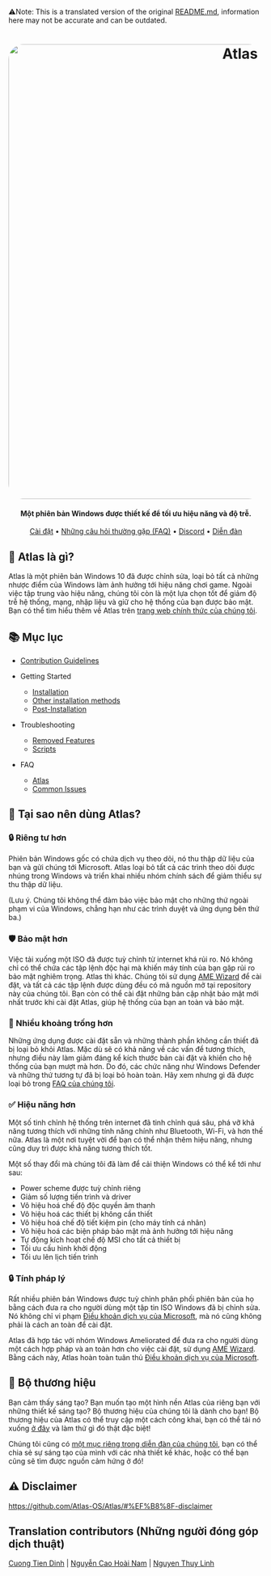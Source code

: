 ﻿⚠️Note: This is a translated version of the original [README.md](https://github.com/Atlas-OS/Atlas/blob/main/README.md), information here may not be accurate and can be outdated.
<h1 align="center">
  <a href="http://atlasos.net"><img src="https://gcore.jsdelivr.net/gh/Atlas-OS/Atlas@main/img/banner.png" alt="Atlas" width="900" style="border-radius: 30px"></a>
</h1>

<h4 align="center">Một phiên bản Windows được thiết kế để tối ưu hiệu năng và độ trễ.</h4>

<p align="center">
  <a href="https://github.com/Atlas-OS/Atlas/wiki/2.-Installing">Cài đặt</a>
  •
  <a href="https://github.com/Atlas-OS/Atlas/wiki/1.-FAQ#contents">Những câu hỏi thường gặp (FAQ)</a>
  •
  <a href="https://discord.com/servers/atlas-795710270000332800" target="_blank">Discord</a>
  •
  <a href="https://forum.atlasos.net">Diễn đàn</a>
</p>

## 🤔 **Atlas là gì?**

Atlas là một phiên bản Windows 10 đã được chỉnh sửa, loại bỏ tất cả những nhược điểm của Windows làm ảnh hưởng tới hiệu năng chơi game.
Ngoài việc tập trung vào hiệu năng, chúng tôi còn là một lựa chọn tốt để giảm độ trễ hệ thống, mạng, nhập liệu và giữ cho hệ thống của bạn được bảo mật.
Bạn có thể tìm hiểu thêm về Atlas trên [trang web chính thức của chúng tôi](https://atlasos.net).

## 📚 **Mục lục**

- [Contribution Guidelines](https://docs.atlasos.net/contributions)

- Getting Started
  - [Installation](https://docs.atlasos.net/getting-started/installation)
  - [Other installation methods](https://docs.atlasos.net/getting-started/other-installation-methods/no-usb)
  - [Post-Installation](https://docs.atlasos.net/getting-started/post-installation/drivers)

- Troubleshooting
  - [Removed Features](https://docs.atlasos.net/troubleshooting/removed-features)
  - [Scripts](https://docs.atlasos.net/troubleshooting/scripts)

- FAQ
  - [Atlas](https://atlasos.net/faq)
  - [Common Issues](https://docs.atlasos.net/troubleshooting/common-issues/hyper-v/)

## 👀 **Tại sao nên dùng Atlas?**

### 🔒 Riêng tư hơn
Phiên bản Windows gốc có chứa dịch vụ theo dõi, nó thu thập dữ liệu của bạn và gửi chúng tới Microsoft.
Atlas loại bỏ tất cả các trình theo dõi được nhúng trong Windows và triển khai nhiều nhóm chính sách để giảm thiểu sự thu thập dữ liệu.

(Lưu ý. Chúng tôi không thể đảm bảo việc bảo mật cho những thứ ngoài phạm vi của Windows, chẳng hạn như các trình duyệt và ứng dụng bên thứ ba.)

### 🛡️ Bảo mật hơn
Việc tải xuống một ISO đã được tuỳ chỉnh từ internet khá rủi ro. Nó không chỉ có thể chứa các tập lệnh độc hại mà khiến máy tính của bạn gặp rủi ro bảo mật nghiêm trọng.
Atlas thì khác. Chúng tôi sử dụng [AME Wizard](https://ameliorated.io) để cài đặt, và tất cả các tập lệnh được dùng đều có mã nguồn mở tại repository này của chúng tôi. Bạn còn có thể cài đặt những bản cập nhật bảo mật mới nhất trước khi cài đặt Atlas, giúp hệ thống của bạn an toàn và bảo mật.

### 🚀 Nhiều khoảng trống hơn
Những ứng dụng được cài đặt sẵn và những thành phần không cần thiết đã bị loại bỏ khỏi Atlas. Mặc dù sẽ có khả năng về các vấn đề tương thích, nhưng điều này làm giảm đáng kể kích thước bản cài đặt và khiến cho hệ thống của bạn mượt mà hơn. Do đó, các chức năng như Windows Defender và những thứ tương tự đã bị loại bỏ hoàn toàn. Hãy xem nhưng gì đã được loại bỏ trong [FAQ của chúng tôi](https://docs.atlasos.net/troubleshooting/removed-features).

### ✅ Hiệu năng hơn
Một số tinh chỉnh hệ thống trên internet đã tinh chỉnh quá sâu, phá vỡ khả năng tương thích với những tính năng chính như Bluetooth, Wi-Fi, và hơn thế nữa. Atlas là một nơi tuyệt vời để bạn có thể nhận thêm hiệu năng, nhưng cũng duy trì được khả năng tương thích tốt.

Một số thay đổi mà chúng tôi đã làm để cải thiện Windows có thể kể tới như sau:

- Power scheme được tuỳ chỉnh riêng
- Giảm số lượng tiến trình và driver
- Vô hiệu hoá chế độ độc quyền âm thanh
- Vô hiệu hoá các thiết bị không cần thiết
- Vô hiệu hoá chế độ tiết kiệm pin (cho máy tính cá nhân)
- Vô hiệu hoá các biện pháp bảo mật mà ảnh hưởng tới hiệu năng
- Tự động kích hoạt chế độ MSI cho tất cả thiết bị
- Tối ưu cấu hình khởi động
- Tối ưu lên lịch tiến trình

### 🔒 Tính pháp lý
Rất nhiều phiên bản Windows được tuỳ chỉnh phân phối phiên bản của họ bằng cách đưa ra cho người dùng một tập tin ISO Windows đã bị chỉnh sửa. Nó không chỉ vi phạm [Điều khoản dịch vụ của Microsoft](https://www.microsoft.com/en-us/Useterms/Retail/Windows/10/UseTerms_Retail_Windows_10_English.htm), mà nó cũng không phải là cách an toàn để cài đặt.

Atlas đã hợp tác với nhóm Windows Ameliorated để đưa ra cho người dùng một cách hợp pháp và an toàn hơn cho việc cài đặt, sử dụng [AME Wizard](https://ameliorated.io). Bằng cách này, Atlas hoàn toàn tuân thủ [Điều khoản dịch vụ của Microsoft](https://www.microsoft.com/en-us/Useterms/Retail/Windows/10/UseTerms_Retail_Windows_10_English.htm).

## 🎨 Bộ thương hiệu
Bạn cảm thấy sáng tạo? Bạn muốn tạo một hình nền Atlas của riêng bạn với những thiết kế sáng tạo? Bộ thương hiệu của chúng tôi là dành cho bạn!
Bộ thương hiệu của Atlas có thể truy cập một cách công khai, bạn có thể tải nó xuống [ở đây](https://cdn.jsdelivr.net/gh/Atlas-OS/Atlas@main/img/brand-kit.zip) và làm thứ gì đó thật đặc biệt!

Chúng tôi cũng có [một mục riêng trong diễn đàn của chúng tôi](https://forum.atlasos.net/t/art-showcase), bạn có thể chia sẻ sự sáng tạo của mình với các nhà thiết kế khác, hoặc có thể bạn cũng sẽ tìm được nguồn cảm hứng ở đó!

## ⚠️ Disclaimer
https://github.com/Atlas-OS/Atlas/#%EF%B8%8F-disclaimer

## Translation contributors (Những người đóng góp dịch thuật)

[Cuong Tien Dinh](https://github.com/dtcu0ng) | 
[Nguyễn Cao Hoài Nam](https://github.com/sant1ago-da-hanoi) |
[Nguyen Thuy Linh](https://github.com/WhiteSnow00)